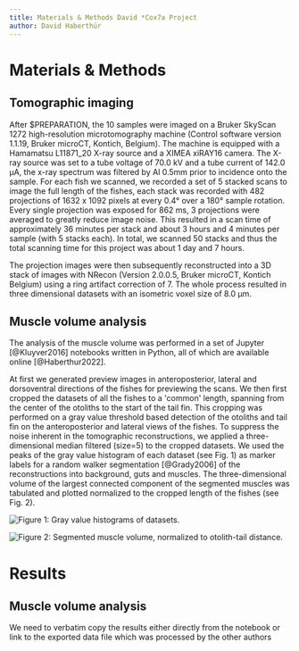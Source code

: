 ```yaml
---
title: Materials & Methods David *Cox7a Project
author: David Haberthür
---
```


# Materials & Methods
## Tomographic imaging
After $PREPARATION, the 10 samples were imaged on a Bruker SkyScan 1272 high-resolution microtomography machine (Control software version 1.1.19, Bruker microCT, Kontich, Belgium).
The machine is equipped with a Hamamatsu L11871_20 X-ray source and a XIMEA xiRAY16 camera.
The X-ray source was set to a tube voltage of 70.0 kV and a tube current of 142.0 µA, the x-ray spectrum was filtered by Al 0.5mm prior to incidence onto the sample.
For each fish we scanned, we recorded a set of 5 stacked scans to image the full length of the fishes, each stack was recorded with 482 projections of 1632 x 1092 pixels at every 0.4° over a 180° sample rotation.
Every single projection was exposed for 862 ms, 3 projections were averaged to greatly reduce image noise.
This resulted in a scan time of approximately 36 minutes per stack and about 3 hours and 4 minutes per sample (with 5 stacks each).
In total, we scanned 50 stacks and thus the total scanning time for this project was about 1 day and 7 hours.

The projection images were then subsequently reconstructed into a 3D stack of images with NRecon (Version 2.0.0.5, Bruker microCT, Kontich Belgium) using a ring artifact correction of 7.
The whole process resulted in three dimensional datasets with an isometric voxel size of 8.0 µm.

## Muscle volume analysis
The analysis of the muscle volume was performed in a set of Jupyter [@Kluyver2016] notebooks written in Python, all of which are available online [@Haberthur2022].

At first we generated preview images in anteroposterior, lateral and dorsoventral directions of the fishes for previewing the scans.
We then first cropped the datasets of all the fishes to a 'common' length, spanning from the center of the otoliths to the start of the tail fin.
This cropping was performed on a gray value threshold based detection of the otoliths and tail fin on the anteroposterior and lateral views of the fishes.
To suppress the noise inherent in the tomographic reconstructions, we applied a three-dimensional median filtered (size=5) to the cropped datasets.
We used the peaks of the gray value histogram of each dataset (see Fig. 1) as marker labels for a random walker segmentation [@Grady2006] of the reconstructions into background, guts and muscles.
The three-dimensional volume of the largest connected component of the segmented muscles was tabulated and plotted normalized to the cropped length of the fishes (see Fig. 2).

![Figure 1: Gray value histograms of datasets.](Output/3d484db/Histograms.Median.Experiment.png)

![Figure 2: Segmented muscle volume, normalized to otolith-tail distance.](Output/3d484db/SegmentedVolume.Normalized.Length.png)


# Results
## Muscle volume analysis

We need to verbatim copy the results either directly from the notebook or link to the exported data file which was processed by the other authors